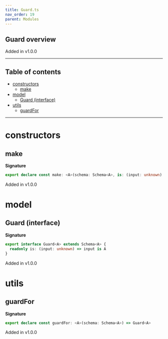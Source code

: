 ```yaml
---
title: Guard.ts
nav_order: 19
parent: Modules
---
```


## Guard overview

Added in v1.0.0

---

<h2 class="text-delta">Table of contents</h2>

- [constructors](#constructors)
  - [make](#make)
- [model](#model)
  - [Guard (interface)](#guard-interface)
- [utils](#utils)
  - [guardFor](#guardfor)

---

# constructors

## make

**Signature**

```ts
export declare const make: <A>(schema: Schema<A>, is: (input: unknown) => input is A) => Guard<A>
```

Added in v1.0.0

# model

## Guard (interface)

**Signature**

```ts
export interface Guard<A> extends Schema<A> {
  readonly is: (input: unknown) => input is A
}
```

Added in v1.0.0

# utils

## guardFor

**Signature**

```ts
export declare const guardFor: <A>(schema: Schema<A>) => Guard<A>
```

Added in v1.0.0
